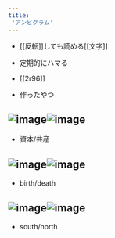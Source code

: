 ```yaml
---
title:
 'アンビグラム'
---
```


- [[反転]]しても読める[[文字]]
- 定期的にハマる
- [[2r96]]

- 作ったやつ

## ![image](https://gyazo.com/c82e496e64ec0729c5c4797207f9f697/thumb/1000)![image](https://gyazo.com/00cffb939a1ead32c95742ef11a0455e/thumb/1000)
- 資本/共産

## ![image](https://gyazo.com/d8e6b6a5c2b82b6749afafdb61816e90/thumb/1000)![image](https://gyazo.com/cf066a1c8b31ca292df113879f4e3a62/thumb/1000)
- birth/death

## ![image](https://gyazo.com/54ee4385a76dca0365148159dc8c677b/thumb/1000)![image](https://gyazo.com/0260a3d2233d4b1ee662e974ce3210b3/thumb/1000)
- south/north
